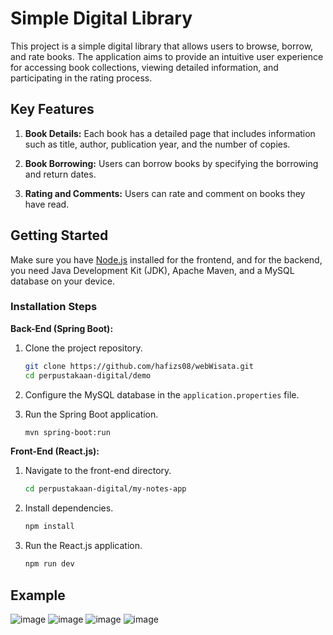 # Simple Digital Library

This project is a simple digital library that allows users to browse, borrow, and rate books. The application aims to provide an intuitive user experience for accessing book collections, viewing detailed information, and participating in the rating process.

## Key Features

1. **Book Details:** Each book has a detailed page that includes information such as title, author, publication year, and the number of copies.

2. **Book Borrowing:** Users can borrow books by specifying the borrowing and return dates.

3. **Rating and Comments:** Users can rate and comment on books they have read.

## Getting Started

Make sure you have [Node.js](https://nodejs.org/en/) installed for the frontend, and for the backend, you need Java Development Kit (JDK), Apache Maven, and a MySQL database on your device.

### Installation Steps

**Back-End (Spring Boot):**

1. Clone the project repository.

    ```bash
    git clone https://github.com/hafizs08/webWisata.git
    cd perpustakaan-digital/demo
    ```

2. Configure the MySQL database in the `application.properties` file.

3. Run the Spring Boot application.

    ```bash
    mvn spring-boot:run
    ```

**Front-End (React.js):**

1. Navigate to the front-end directory.

    ```bash
    cd perpustakaan-digital/my-notes-app
    ```

2. Install dependencies.

    ```bash
    npm install
    ```

3. Run the React.js application.

    ```bash
    npm run dev
    ```

## Example

![image](https://github.com/hafizs08/perpustakaan-digital/assets/94980822/6cafee24-59cd-421b-99ad-df8c1f553129)
![image](https://github.com/hafizs08/perpustakaan-digital/assets/94980822/d5aa5115-6626-41b2-af56-45934c9fcdf2)
![image](https://github.com/hafizs08/perpustakaan-digital/assets/94980822/65cbae9a-0586-42f5-bc23-7b038db26b03)
![image](https://github.com/hafizs08/perpustakaan-digital/assets/94980822/71177a97-03dd-47da-a068-51d02409c2ae)



